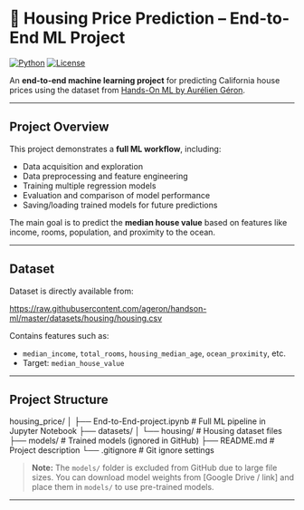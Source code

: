 # 🏡 Housing Price Prediction – End-to-End ML Project

[![Python](https://img.shields.io/badge/python-3.11-blue)](https://www.python.org/)
[![License](https://img.shields.io/badge/license-Educational-lightgrey)](LICENSE)

An **end-to-end machine learning project** for predicting California house prices using the dataset from [Hands-On ML by Aurélien Géron](https://raw.githubusercontent.com/ageron/handson-ml/master/datasets/housing/housing.csv).

---

## Project Overview

This project demonstrates a **full ML workflow**, including:

- Data acquisition and exploration
- Data preprocessing and feature engineering
- Training multiple regression models
- Evaluation and comparison of model performance
- Saving/loading trained models for future predictions

The main goal is to predict the **median house value** based on features like income, rooms, population, and proximity to the ocean.

---

## Dataset

Dataset is directly available from:

https://raw.githubusercontent.com/ageron/handson-ml/master/datasets/housing/housing.csv

Contains features such as:

- `median_income`, `total_rooms`, `housing_median_age`, `ocean_proximity`, etc.  
- Target: `median_house_value`

---

## Project Structure
housing_price/
│
├── End-to-End-project.ipynb # Full ML pipeline in Jupyter Notebook
├── datasets/
│ └── housing/ # Housing dataset files
├── models/ # Trained models (ignored in GitHub)
├── README.md # Project description
└── .gitignore # Git ignore settings
> **Note:** The `models/` folder is excluded from GitHub due to large file sizes. You can download model weights from [Google Drive / link] and place them in `models/` to use pre-trained models.

---
